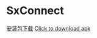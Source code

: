 # SxConnect
[安装包下载](https://github.com/nbucedog/SxConnect/releases)
[Click to download apk](https://github.com/nbucedog/SxConnect/releases)
